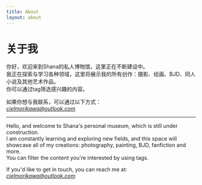```yaml
---
title: About
layout: about
---
```


# 关于我

你好，欢迎来到Shana的私人博物馆，这里正在不断建设中。  
我正在探索与学习各种领域，这里将展示我的所有创作：摄影、绘画、BJD、同人小说及其他艺术作品。  
你可以通过tag筛选感兴趣的内容。

如果你想与我联系，可以通过以下方式：  
*cielmorikawa@outlook.com*

- - -

Hello, and welcome to Shana's personal museum, which is still under construction.  
I am constantly learning and exploring new fields, and this space will showcase all of my creations: photography, painting, BJD, fanfiction and more.  
You can filter the content you're interested by using tags.

If you'd like to get in touch, you can reach me at:   
*cielmorikawa@outlook.com*

